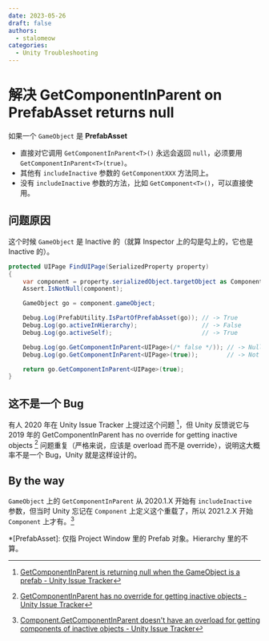 ```yaml
---
date: 2023-05-26
draft: false
authors:
  - stalomeow
categories:
  - Unity Troubleshooting
---
```


# 解决 GetComponentInParent on PrefabAsset returns null

如果一个 `GameObject` 是 **PrefabAsset**

- 直接对它调用 `GetComponentInParent<T>()` 永远会返回 `null`，必须要用 `GetComponentInParent<T>(true)`。
- 其他有 `includeInactive` 参数的 `GetComponentXXX` 方法同上。
- 没有 `includeInactive` 参数的方法，比如 `GetComponent<T>()`，可以直接使用。

<!-- more -->

## 问题原因

这个时候 `GameObject` 是 Inactive 的（就算 Inspector 上的勾是勾上的，它也是 Inactive 的）。

``` c# title="示例代码"
protected UIPage FindUIPage(SerializedProperty property)
{
    var component = property.serializedObject.targetObject as Component;
    Assert.IsNotNull(component);

    GameObject go = component.gameObject;

    Debug.Log(PrefabUtility.IsPartOfPrefabAsset(go)); // -> True
    Debug.Log(go.activeInHierarchy);                  // -> False
    Debug.Log(go.activeSelf);                         // -> True

    Debug.Log(go.GetComponentInParent<UIPage>(/* false */)); // -> Null
    Debug.Log(go.GetComponentInParent<UIPage>(true));        // -> Not Null

    return go.GetComponentInParent<UIPage>(true);
}
```

## 这不是一个 Bug

有人 2020 年在 Unity Issue Tracker 上提过这个问题 [^1]，但 Unity 反馈说它与 2019 年的 GetComponentInParent has no override for getting inactive objects [^2] 问题重复（严格来说，应该是 overload 而不是 override），说明这大概率不是一个 Bug，Unity 就是这样设计的。

## By the way

`GameObject` 上的 `GetComponentInParent` 从 2020.1.X 开始有 `includeInactive` 参数，但当时 Unity 忘记在 `Component` 上定义这个重载了，所以 2021.2.X 开始 `Component` 上才有。[^3]


*[PrefabAsset]: 仅指 Project Window 里的 Prefab 对象。Hierarchy 里的不算。

[^1]: [GetComponentInParent is returning null when the GameObject is a prefab - Unity Issue Tracker](https://issuetracker.unity3d.com/issues/getcomponentinparent-is-returning-null-when-the-gameobject-is-a-prefab)
[^2]: [GetComponentInParent has no override for getting inactive objects - Unity Issue Tracker](https://issuetracker.unity3d.com/issues/getcomponentinparent-has-no-override-for-inactive-objects)
[^3]: [Component.GetComponentInParent doesn't have an overload for getting components of inactive objects - Unity Issue Tracker](https://issuetracker.unity3d.com/issues/component-dot-getcomponentinparent-doesnt-have-an-overload-for-getting-components-of-inactive-objects)